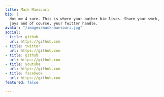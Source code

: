 ```yaml
---
title: Mack Mansouri
bio: |
  Not me 4 sure. This is where your author bio lives. Share your work, your
  joys and of course, your Twitter handle.
avatar: "/images/mack-mansouri.jpg"
social:
- title: github
  url: https://github.com
- title: twitter
  url: https://github.com
- title: github
  url: https://github.com
- title: youtube
  url: https://github.com
- title: facebook
  url: https://github.com
featured: false

---
```

